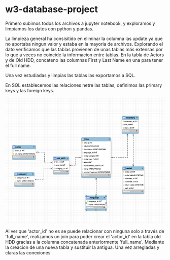 # w3-database-project


Primero subimos todos los archivos a jupyter notebook, y exploramos y limpiamos los datos con python y pandas.

La limpieza general ha consisitido en eliminar la columna las update ya que no aportaba ningun valor y estaba en la mayoria de archivos. 
Explorando el dato verificamos que las tablas provienen de unas tablas más extensas por lo que a veces no coincide la informacion entre tablas. 
En la tabla de Actors y de Old HDD, concateno las columnas First y Last Name en una para tener el full name.

Una vez estudiadas y limpias las tablas las exportamos a SQL.

En SQL establecemos las relaciones netre las tablas, definimos las primary keys y las foreign keys.






![Image text](https://github.com/aliciahernansanz/w3-database-project/blob/main/img/Relaciones.png)


Al ver que 'actor_id' no es se puede relacionar con ninguna solo a través de 'full_name', realizamos un join para poder crear el 'actor_id' en la tabla old HDD gracias a la columna concatenada anteriormente 'full_name'. Mediante la creacion de una nueva tabla y sustituir la antigua.
Una vez arregladas y claras las conexiones 